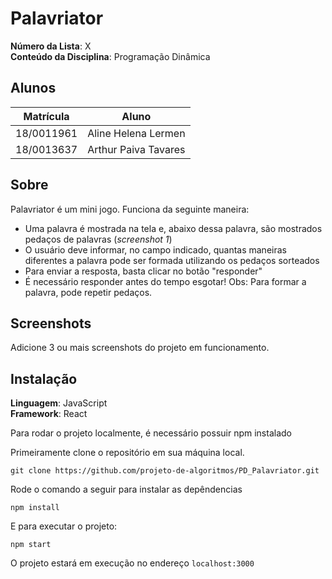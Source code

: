 # Palavriator

**Número da Lista**: X<br>
**Conteúdo da Disciplina**: Programação Dinâmica<br>

## Alunos
|Matrícula | Aluno |
| -- | -- |
| 18/0011961  |  Aline Helena Lermen |
| 18/0013637  |  Arthur Paiva Tavares | 

## Sobre 
Palavriator é um mini jogo. Funciona da seguinte maneira:
* Uma palavra é mostrada na tela e, abaixo dessa palavra, são mostrados pedaços de palavras (*screenshot 1*)
* O usuário deve informar, no campo indicado, quantas maneiras diferentes a palavra pode ser formada utilizando os pedaços sorteados
* Para enviar a resposta, basta clicar no botão "responder"
* É necessário responder antes do tempo esgotar!
Obs: Para formar a palavra, pode repetir pedaços.

## Screenshots
Adicione 3 ou mais screenshots do projeto em funcionamento.

## Instalação 
**Linguagem**: JavaScript<br>
**Framework**: React<br>

Para rodar o projeto localmente, é necessário possuir npm instalado

Primeiramente clone o repositório em sua máquina local.

```
git clone https://github.com/projeto-de-algoritmos/PD_Palavriator.git
```

Rode o comando a seguir para instalar as depêndencias

```
npm install
```

E para executar o projeto:

```
npm start
```

O projeto estará em execução no endereço `localhost:3000`






